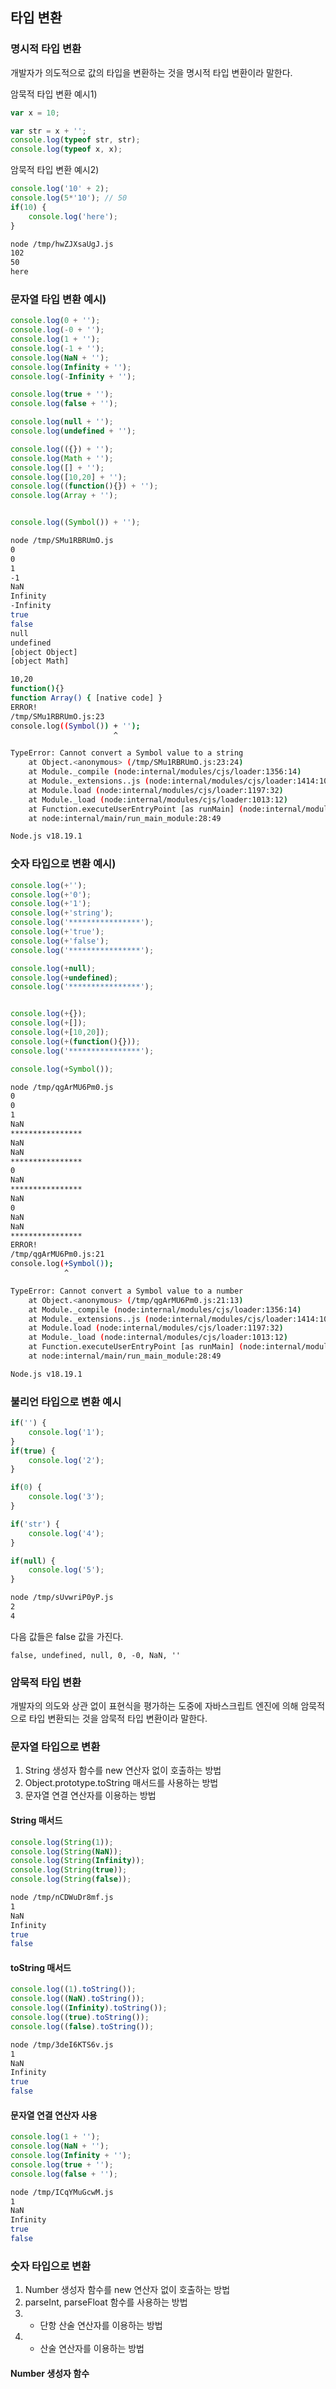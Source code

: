 ## 타입 변환

### 명시적 타입 변환
개발자가 의도적으로 값의 타입을 변환하는 것을 명시적 타입 변환이라 말한다.

암묵적 타입 변환 예시1)

```javascript
var x = 10;

var str = x + '';
console.log(typeof str, str);
console.log(typeof x, x);
```

암묵적 타입 변환 예시2)

```javascript
console.log('10' + 2);
console.log(5*'10'); // 50
if(10) {
    console.log('here');
}
```

```bash
node /tmp/hwZJXsaUgJ.js
102
50
here

```

### 문자열 타입 변환 예시)

```javascript
console.log(0 + '');
console.log(-0 + '');
console.log(1 + '');
console.log(-1 + '');
console.log(NaN + '');
console.log(Infinity + '');
console.log(-Infinity + '');

console.log(true + '');
console.log(false + '');

console.log(null + '');
console.log(undefined + '');

console.log(({}) + '');
console.log(Math + '');
console.log([] + '');
console.log([10,20] + '');
console.log((function(){}) + '');
console.log(Array + '');


console.log((Symbol()) + '');
```

```bash
node /tmp/SMu1RBRUmO.js
0
0
1
-1
NaN
Infinity
-Infinity
true
false
null
undefined
[object Object]
[object Math]

10,20
function(){}
function Array() { [native code] }
ERROR!
/tmp/SMu1RBRUmO.js:23
console.log((Symbol()) + '');
                       ^

TypeError: Cannot convert a Symbol value to a string
    at Object.<anonymous> (/tmp/SMu1RBRUmO.js:23:24)
    at Module._compile (node:internal/modules/cjs/loader:1356:14)
    at Module._extensions..js (node:internal/modules/cjs/loader:1414:10)
    at Module.load (node:internal/modules/cjs/loader:1197:32)
    at Module._load (node:internal/modules/cjs/loader:1013:12)
    at Function.executeUserEntryPoint [as runMain] (node:internal/modules/run_main:128:12)
    at node:internal/main/run_main_module:28:49

Node.js v18.19.1

```

### 숫자 타입으로 변환 예시)
```javascript
console.log(+'');
console.log(+'0');
console.log(+'1');
console.log(+'string');
console.log('****************');
console.log(+'true');
console.log(+'false');
console.log('****************');

console.log(+null);
console.log(+undefined);
console.log('****************');


console.log(+{});
console.log(+[]);
console.log(+[10,20]);
console.log(+(function(){}));
console.log('****************');

console.log(+Symbol());

```

```bash
node /tmp/qgArMU6Pm0.js
0
0
1
NaN
****************
NaN
NaN
****************
0
NaN
****************
NaN
0
NaN
NaN
****************
ERROR!
/tmp/qgArMU6Pm0.js:21
console.log(+Symbol());
            ^

TypeError: Cannot convert a Symbol value to a number
    at Object.<anonymous> (/tmp/qgArMU6Pm0.js:21:13)
    at Module._compile (node:internal/modules/cjs/loader:1356:14)
    at Module._extensions..js (node:internal/modules/cjs/loader:1414:10)
    at Module.load (node:internal/modules/cjs/loader:1197:32)
    at Module._load (node:internal/modules/cjs/loader:1013:12)
    at Function.executeUserEntryPoint [as runMain] (node:internal/modules/run_main:128:12)
    at node:internal/main/run_main_module:28:49

Node.js v18.19.1

```


### 불리언 타입으로 변환 예시
```javascript
if('') {
    console.log('1');
}
if(true) {
    console.log('2');
}

if(0) {
    console.log('3');
}

if('str') {
    console.log('4');
}

if(null) {
    console.log('5');
}

```

```bash
node /tmp/sUvwriP0yP.js
2
4

```

다음 값들은 false 값을 가진다.
```
false, undefined, null, 0, -0, NaN, ''
```



### 암묵적 타입 변환
개발자의 의도와 상관 없이 표현식을 평가하는 도중에 자바스크립트 엔진에 의해 암묵적으로 타입 변환되는 것을 암묵적 타입 변환이라 말한다.

### 문자열 타입으로 변환
1. String 생성자 함수를 new 연산자 없이 호출하는 방법
2. Object.prototype.toString 매서드를 사용하는 방법
3. 문자열 연결 연산자를 이용하는 방법

#### String 매서드
```javascript
console.log(String(1));
console.log(String(NaN));
console.log(String(Infinity));
console.log(String(true));
console.log(String(false));
```

```bash
node /tmp/nCDWuDr8mf.js
1
NaN
Infinity
true
false

```

#### toString 매서드
```javascript
console.log((1).toString());
console.log((NaN).toString());
console.log((Infinity).toString());
console.log((true).toString());
console.log((false).toString());
```

```bash
node /tmp/3deI6KTS6v.js
1
NaN
Infinity
true
false

```

#### 문자열 연결 연산자 사용

```javascript
console.log(1 + '');
console.log(NaN + '');
console.log(Infinity + '');
console.log(true + '');
console.log(false + '');
```

```bash
node /tmp/ICqYMuGcwM.js
1
NaN
Infinity
true
false
```

### 숫자 타입으로 변환
1. Number 생성자 함수를 new 연산자 없이 호출하는 방법
2. parseInt, parseFloat 함수를 사용하는 방법
3. + 단항 산술 연산자를 이용하는 방법
4. * 산술 연산자를 이용하는 방법

#### Number 생성자 함수
```javascript
```
